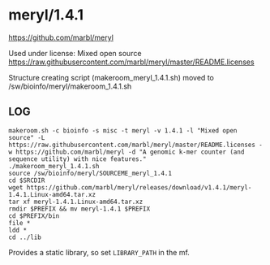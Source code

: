 meryl/1.4.1
========================

<https://github.com/marbl/meryl>

Used under license:
Mixed open source
<https://raw.githubusercontent.com/marbl/meryl/master/README.licenses>

Structure creating script (makeroom_meryl_1.4.1.sh) moved to /sw/bioinfo/meryl/makeroom_1.4.1.sh

LOG
---

    makeroom.sh -c bioinfo -s misc -t meryl -v 1.4.1 -l "Mixed open source" -L https://raw.githubusercontent.com/marbl/meryl/master/README.licenses -w https://github.com/marbl/meryl -d "A genomic k-mer counter (and sequence utility) with nice features."
    ./makeroom_meryl_1.4.1.sh 
    source /sw/bioinfo/meryl/SOURCEME_meryl_1.4.1 
    cd $SRCDIR
    wget https://github.com/marbl/meryl/releases/download/v1.4.1/meryl-1.4.1.Linux-amd64.tar.xz
    tar xf meryl-1.4.1.Linux-amd64.tar.xz 
    rmdir $PREFIX && mv meryl-1.4.1 $PREFIX
    cd $PREFIX/bin
    file *
    ldd *
    cd ../lib

Provides a static library, so set `LIBRARY_PATH` in the mf.
